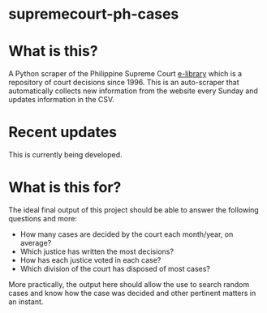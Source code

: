 # supremecourt-ph-cases

# What is this?

A Python scraper of the Philippine Supreme Court [e-library](https://elibrary.judiciary.gov.ph/) which is a repository of court decisions since 1996.
This is an auto-scraper that automatically collects new information from the website every Sunday and updates information in the CSV. 

# Recent updates

This is currently being developed.

# What is this for?

The ideal final output of this project should be able to answer the following questions and more:

* How many cases are decided by the court each month/year, on average?
* Which justice has written the most decisions?
* How has each justice voted in each case?
* Which division of the court has disposed of most cases?

More practically, the output here should allow the use to search random cases and know how the case was decided and other pertinent matters in an instant.
